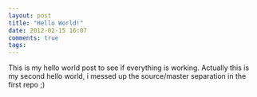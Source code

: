 ```yaml
---
layout: post
title: "Hello World!"
date: 2012-02-15 16:07
comments: true
tags: 
---
```

This is my hello world post to see if everything is working. Actually this is my second hello world, i messed up the source/master separation in the first repo ;)
